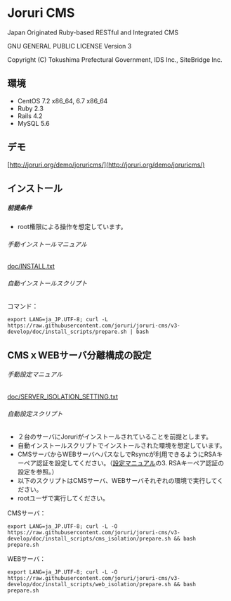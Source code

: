 Joruri CMS
==========

Japan Originated Ruby-based RESTful and Integrated CMS

GNU GENERAL PUBLIC LICENSE Version 3

Copyright (C) Tokushima Prefectural Government, IDS Inc., SiteBridge Inc.

## 環境
* CentOS 7.2 x86_64, 6.7 x86_64
* Ruby 2.3
* Rails 4.2
* MySQL 5.6

## デモ

[http://joruri.org/demo/joruricms/](http://joruri.org/demo/joruricms/)

## インストール

##### 前提条件
* root権限による操作を想定しています。

###### 手動インストールマニュアル
[doc/INSTALL.txt](doc/INSTALL.txt)

###### 自動インストールスクリプト

コマンド：

    export LANG=ja_JP.UTF-8; curl -L https://raw.githubusercontent.com/joruri/joruri-cms/v3-develop/doc/install_scripts/prepare.sh | bash


## CMSｘWEBサーバ分離構成の設定

###### 手動設定マニュアル
[doc/SERVER_ISOLATION_SETTING.txt](doc/SERVER_ISOLATION_SETTING.txt)

###### 自動設定スクリプト
* ２台のサーバにJoruriがインストールされていることを前提とします。
* 自動インストールスクリプトでインストールされた環境を想定しています。
* CMSサーバからWEBサーバへパスなしでRsyncが利用できるようにRSAキーペア認証を設定してください。（[設定マニュアル](doc/SERVER_ISOLATION_SETTING.txt)の3. RSAキーペア認証の設定を参照。）
* 以下のスクリプトはCMSサーバ、WEBサーバそれぞれの環境で実行してください。
* rootユーザで実行してください。

CMSサーバ：

    export LANG=ja_JP.UTF-8; curl -L -O https://raw.githubusercontent.com/joruri/joruri-cms/v3-develop/doc/install_scripts/cms_isolation/prepare.sh && bash prepare.sh

WEBサーバ：

    export LANG=ja_JP.UTF-8; curl -L -O https://raw.githubusercontent.com/joruri/joruri-cms/v3-develop/doc/install_scripts/web_isolation/prepare.sh && bash prepare.sh
